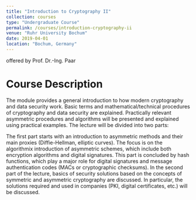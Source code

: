 ```yaml
---
title: "Introduction to Cryptography II"
collection: courses
type: "Undergraduate Course"
permalink: /courses/introduction-cryptography-ii
venue: "Ruhr University Bochum"
date: 2019-04-01
location: "Bochum, Germany"
---
```


offered by Prof. Dr.-Ing. Paar

Course Description
======

The module provides a general introduction to how modern cryptography and data security work.
Basic terms and mathematical/technical procedures of cryptography and data security are explained.
Practically relevant asymmetric procedures and algorithms will be presented and explained using practical examples.
The lecture will be divided into two parts:

The first part starts with an introduction to asymmetric methods and their main proxies (Diffie-Hellman, elliptic curves).
The focus is on the algorithmix introduction of asymmetric schemes, which include both encryption algorithms and digital signatures.
This part is concluded by hash functions, which play a major role for digital signatures and message authentication codes (MACs or cryptographic checksums).
In the second part of the lecture, basics of security solutions based on the concepts of symmetric and asymmetric cryptography are discussed.
In particular, the solutions required and used in companies (PKI, digital certificates, etc.) will be discussed.
